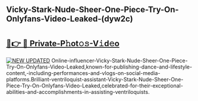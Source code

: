 ## Vicky-Stark-Nude-Sheer-One-Piece-Try-On-Onlyfans-Video-Leaked-(dyw2c)


# <h2><a href="https://mediaupload.pro?-19M">🔗👉 🔴 Private-P𝚑ot𝚘𝚜-V𝚒d𝚎o</a></h2>

[![NEW UPDATED](https://i.imgur.com/0qMVB7G.gif)](https://mediaupload.pro?-19M)
Online-influencer-Vicky-Stark-Nude-Sheer-One-Piece-Try-On-Onlyfans-Video-Leaked,known-for-publishing-dance-and-lifestyle-content,-including-performances-and-vlogs-on-social-media-platforms.Brilliant-ventriloquist-assistant-Vicky-Stark-Nude-Sheer-One-Piece-Try-On-Onlyfans-Video-Leaked,celebrated-for-their-exceptional-abilities-and-accomplishments-in-assisting-ventriloquists.  